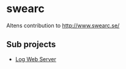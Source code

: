 # swearc
Altens contribution to http://www.swearc.se/


## Sub projects

* [Log Web Server](gradleProjects/webserver/README.md)

